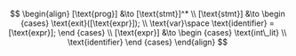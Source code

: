 $$
\begin{align}
    [\text{prog}] &\to [\text{stmt}]^*
    \\
    [\text{stmt}] &\to 
    \begin {cases}
        \text{exit}([\text{expr}]); \\
        \text{var}\space \text{identifier} = [\text{expr}];
    \end {cases}
    \\
    [\text{expr}] &\to 
    \begin {cases}
        \text{int\_lit} \\
        \text{identifier}
    \end {cases}
\end{align}
$$